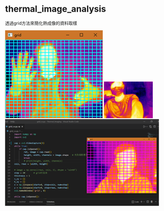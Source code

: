 # thermal_image_analysis
透過grid方法來簡化熱成像的資料取樣
<!-- ![grid_thermal.png](grid_thermal.png) -->
![step_50.png](step_50.png)
![flir.jpg](flir.jpg)
![grid_flir.png](grid_flir.png)
